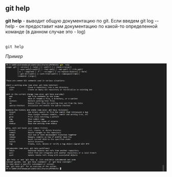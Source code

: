## git help

**git help** - выводит общую документацию по git. Если введем git log --help - он предоставит нам документацию по какой-то определенной команде (в данном случае это - log)
```bash=

git help
```

*Пример*

![git help](/pics/Help.png)